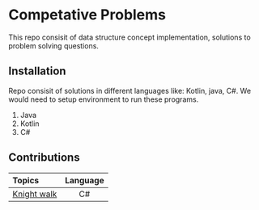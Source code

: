 # Competative Problems

This repo consisit of data structure concept implementation, solutions to problem solving questions.

## Installation

Repo consisit of solutions in different languages like: Kotlin, java, C#. We would need to setup environment to run these programs.

1. Java
2. Kotlin
3. C#

## Contributions


| Topics | Language |
| :----- | :-------: |
| [Knight walk](https://github.com/itsbibeksaini/CompetativeProblems/tree/main/knight-walk#readme) | C# |
